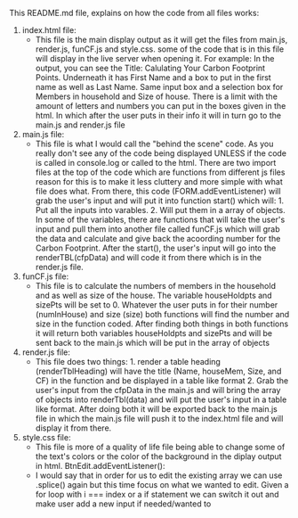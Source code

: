 This README.md file, explains on how the code from all files works:
1. index.html file: 
    - This file is the main display output as it will get the files from main.js, render.js, funCF.js and style.css.
    some of the code that is in this file will display in the live server when opening it. 
    For example: In the output, you can see the Title: Calulating Your Carbon Footprint Points. Underneath it has First Name and a box to put in the first name as well as Last Name. Same input box and a selection box for Members in household and Size of house. 
    There is a limit with the amount of letters and numbers you can put in the boxes given in the html. In which after the user puts in their info it will in turn go to the main.js and render.js file
2. main.js file: 
    - This file is what I would call the "behind the scene" code. As you really don't see any of the code being displayed UNLESS if the code is called in console.log or called to the html. There are two import files at the top of the code which are functions from different js files reason for this is to make it less cluttery and more simple with what file does what. From there, this code (FORM.addEventListener) will grab the user's input and will put it into function start() which will: 1. Put all the inputs into varables. 2. Will put them in a array of objects. In some of the variables, there are functions that will take the user's input and pull them into another file called funCF.js which will grab the data and calculate and give back the acoording number for the Carbon Footprint. After the start(), the user's input will go into the renderTBL(cfpData) and will code it from there which is in the render.js file.
3. funCF.js file:
    - This file is to calculate the numbers of members in the household and as well as size of the house. The variable houseHoldpts and sizePts will be set to 0. Whatever the user puts in for their number (numInHouse) and size (size) both functions will find the number and size in the function coded. After finding both things in both functions it will return both variables houseHoldpts and sizePts and will be sent back to the main.js which will be put in the array of objects
4. render.js file: 
    - This file does two things: 1. render a table heading (renderTblHeading) will have the title (Name, houseMem, Size, and CF) in the function and be displayed in a table like format 2. Grab the user's input from the cfpData in the main.js and will bring the array of objects into renderTbl(data) and will put the user's input in a table like format. After doing both it will be exported back to the main.js file in which the main.js file will push it to the index.html file and will display it from there.
5. style.css file:
    - This file is more of a quality of life file being able to change some of the text's colors or the color of the background in the diplay output in html.
BtnEdit.addEventListener():
    - I would say that in order for us to edit the existing array we can use .splice() again but this time focus on what we wanted to edit. Given a for loop with i === index or a if statement we can switch it out and make user add a new input if needed/wanted to